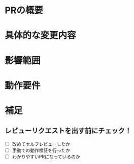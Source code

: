 <!--
Pull Requestのテンプレートを作ってみました。
これに従って書けば、わかりやすいPRを出せるかなと。
変更したい場合は、`/.github/pull_request_template.md` を修正して下さい。
-->
<!-- あくまでテンプレートなので必ずしもすべての項目を埋めなくてもいいです -->

# PRの概要
<!-- 変更の目的 もしくは 関連する Issue 番号 -->

# 具体的な変更内容
<!-- ビューの変更がある場合はスクショによる比較などがあるとわかりやすい -->

# 影響範囲
<!-- この関数を変更したのでこの機能にも影響がある、など -->

# 動作要件
<!-- 動作に必要な 環境変数 / 依存関係 / DBの更新 など -->

# 補足
<!-- レビューをする際に見てほしい点、ローカル環境で試す際の注意点、など -->


## レビューリクエストを出す前にチェック！
- [ ] 改めてセルフレビューしたか
- [ ] 手動での動作検証を行ったか
- [ ] わかりやすいPRになっているのか
